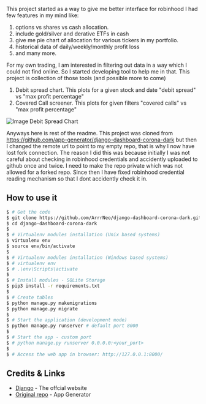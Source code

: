 This project started as a way to give me better interface for robinhood I had few features in my mind like:
1) options vs shares vs cash allocation.
2) include gold/silver and derative ETFs in cash
3) give me pie chart of allocation for various tickers in my portfolio.
4) historical data of daily/weekly/monthly profit loss
5) and many more.

For my own trading, I am interested in filtering out data in a way which I could not find online. So I started developing tool to help me in that.
This project is collection of those tools (and possible more to come)
1) Debit spread chart.
   This plots for a given stock and date "debit spread" vs "max profit percentage"
2) Covered Call screener.
   This plots for given filters "covered calls" vs "max profit percentage"

![Image Debit Spread Chart](./media/debit_spread.png)

Anyways here is rest of the readme. This project was cloned from https://github.com/app-generator/django-dashboard-corona-dark but then I changed the remote url to point to my empty repo, that is why I now have lost fork connection. The reason I did this was because initially I was not careful about checking in robinhood credentials and accidently uploaded to github once and twice. I need to make the repo private which was not allowed for a forked repo. Since then I have fixed robinhood credential reading mechanism so that I dont accidently check it in.

## How to use it

```bash
$ # Get the code
$ git clone https://github.com/ArrrNeo/django-dashboard-corona-dark.git
$ cd django-dashboard-corona-dark
$
$ # Virtualenv modules installation (Unix based systems)
$ virtualenv env
$ source env/bin/activate
$
$ # Virtualenv modules installation (Windows based systems)
$ # virtualenv env
$ # .\env\Scripts\activate
$
$ # Install modules - SQLite Storage
$ pip3 install -r requirements.txt
$
$ # Create tables
$ python manage.py makemigrations
$ python manage.py migrate
$
$ # Start the application (development mode)
$ python manage.py runserver # default port 8000
$
$ # Start the app - custom port
$ # python manage.py runserver 0.0.0.0:<your_port>
$
$ # Access the web app in browser: http://127.0.0.1:8000/
```

## Credits & Links

- [Django](https://www.djangoproject.com/) - The offcial website
- [Original repo](https://github.com/app-generator/django-dashboard-corona-dark) - App Generator

<br />
